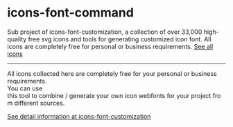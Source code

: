 # icons-font-command
Sub project of icons-font-customization, a collection of over 33,000 high-quality free svg icons and tools for generating customized icon font. All icons are completely free for personal or business requirements.
[See all icons](https://uuware.github.io/icons-font-customization/dist/)

---

All icons collected here are completely free for your personal or business requirements.<br>
You can use this tool to combine / generate your own icon webfonts for your project from different sources.

[See detail information at icons-font-customization](https://github.com/uuware/icons-font-customization)
